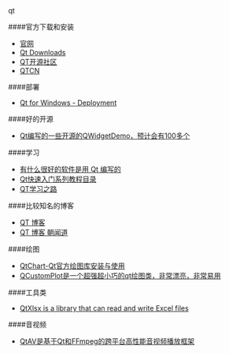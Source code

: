 qt

####官方下载和安装
- [官网](http://qt-project.org/)
- [Qt Downloads](http://download.qt.io/)
- [QT开源社区](http://www.qter.org/)
- [QTCN](http://www.qtcn.org/)

####部署
- [Qt for Windows - Deployment](http://doc.qt.io/qt-5/windows-deployment.html)

####好的开源
- [Qt编写的一些开源的QWidgetDemo，预计会有100多个](https://gitee.com/feiyangqingyun/QWidgetDemo)

####学习
- [有什么很好的软件是用 Qt 编写的](https://www.zhihu.com/question/19630324)
- [Qt快速入门系列教程目录](http://bbs.qter.org/forum.php?mod=viewthread&tid=193)
- [QT学习之路](https://www.devbean.net/2012/08/qt-study-road-2-catelog/)

####比较知名的博客
- [QT 博客](http://blog.csdn.net/foruok/article/category/418962)
- [QT 博客 朝闻道](http://www.cnblogs.com/findumars/)

####绘图
- [QtChart-Qt官方绘图库安装与使用](http://www.jianshu.com/p/88fa240f19b7)
- [QCustomPlot是一个超强超小巧的qt绘图类，非常漂亮，非常易用](http://www.qcustomplot.com/index.php/introduction)


####工具类
- [QtXlsx is a library that can read and write Excel files](https://github.com/dbzhang800/QtXlsxWriter)

####音视频
- [QtAV是基于Qt和FFmpeg的跨平台高性能音视频播放框架](https://github.com/wang-bin/QtAV)

